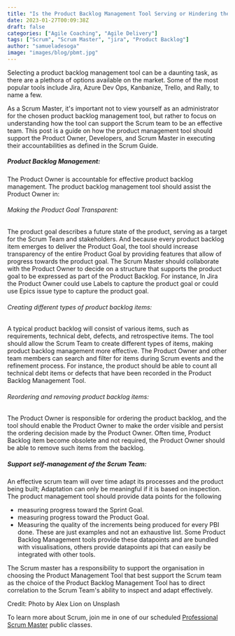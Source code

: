 ```yaml
---
title: "Is the Product Backlog Management Tool Serving or Hindering the Scrum Team"
date: 2023-01-27T00:09:38Z
draft: false
categories: ["Agile Coaching", "Agile Delivery"]
tags: ["Scrum", "Scrum Master", "jira", "Product Backlog"]
author: "samueladesoga"
image: "images/blog/pbmt.jpg"
---
```

Selecting a product backlog management tool can be a daunting task, as there are a plethora of options available on the market. Some of the most popular tools include Jira, Azure Dev Ops, Kanbanize, Trello, and Rally, to name a few.

As a Scrum Master, it's important not to view yourself as an administrator for the chosen product backlog management tool, but rather to focus on understanding how the tool can support the Scrum team to be an effective team. This post is a guide on how the product management tool should support the Product Owner, Developers, and Scrum Master in executing their accountabilities as defined in the Scrum Guide.


##### Product Backlog Management: 
The Product Owner is accountable for effective product backlog management. The product backlog management tool should assist the Product Owner in: 

###### Making the Product Goal Transparent: 
The product goal describes a future state of the product, serving as a target for the Scrum Team and stakeholders. And because every product backlog item emerges to deliver the Product Goal, the tool should increase transparency of the entire Product Goal by providing features that allow of progress towards the product goal. The Scrum Master should collaborate with the Product Owner to decide on a structure that supports the product goal to be expressed as part of the Product Backlog.
For instance, In Jira the Product Owner could use Labels to capture the product goal or could use Epics issue type to capture the product goal.


###### Creating different types of product backlog items: 
A typical product backlog will consist of various items, such as requirements, technical debt, defects, and retrospective items. The tool should allow the Scrum Team to create different types of items, making product backlog management more effective. 
The Product Owner and other team members can search and filter for items during Scrum events and the refinement process. For instance, the product should be able to count all technical debt items or defects that have been recorded in the Product Backlog Management Tool. 


###### Reordering and removing product backlog items: 
The Product Owner is responsible for ordering the product backlog, and the tool should enable the Product Owner to make the order visible and persist the ordering
decision made by the Product Owner. Often time, Product Backlog item become obsolete and not required, the Product Owner should be able to remove such items from the backlog.


##### Support self-management of the Scrum Team: 
An effective scrum team will over time adapt its processes and the product being built; Adaptation can only be meaningful if it is based on inspection.
The product management tool should provide data points for the following 
- measuring progress toward the Sprint Goal.
- measuring progress toward the Product Goal.
- Measuring the quality of the increments being produced for every PBI done.
These are just examples and not an exhaustive list.
Some Product Backlog Management tools provide these datapoints and are bundled with visualisations, others provide datapoints api that can easily be integrated with other tools. 

The Scrum master has a responsibility to support the organisation in choosing the Product Management Tool that best support the Scrum team as the choice of the Product Backlog Management Tool
has to direct correlation to the  Scrum Team's ability to inspect and adapt effectively.

Credit: Photo by Alex Lion on Unsplash


To learn more about Scrum, join me in one of our scheduled [Professional Scrum Master](https://www.valuehut.co/services/training/professional-scrum-master) public classes.

